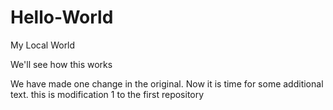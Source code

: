 # Hello-World
My Local World

We'll see how this works

We have made one change in the original.
Now it is time for some additional text.
this is modification 1 to the first repository

